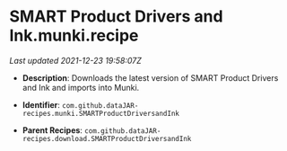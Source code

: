 # SMART Product Drivers and Ink.munki.recipe

_Last updated 2021-12-23 19:58:07Z_

- **Description**: Downloads the latest version of SMART Product Drivers and Ink and imports into Munki.

- **Identifier**: `com.github.dataJAR-recipes.munki.SMARTProductDriversandInk`

- **Parent Recipes**: `com.github.dataJAR-recipes.download.SMARTProductDriversandInk`